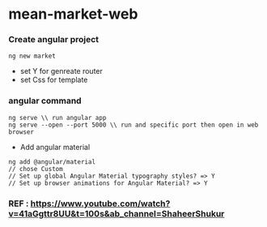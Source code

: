 # mean-market-web

### Create angular project
```
ng new market
```
- set Y for genreate router
- set Css for template

### angular command 
```
ng serve \\ run angular app
ng serve --open --port 5000 \\ run and specific port then open in web browser
```

- Add angular material
```
ng add @angular/material
// chose Custom 
// Set up global Angular Material typography styles? => Y
// Set up browser animations for Angular Material? => Y
```

### REF : https://www.youtube.com/watch?v=41aGgttr8UU&t=100s&ab_channel=ShaheerShukur
